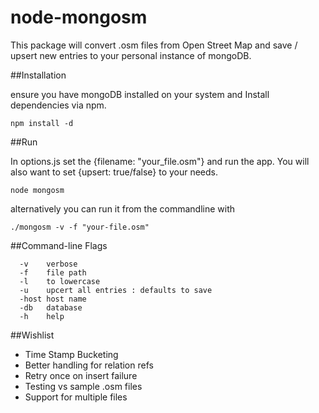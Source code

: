 node-mongosm
============

This package will convert .osm files from Open Street Map and save / upsert new entries to your personal instance of mongoDB.

##Installation

ensure you have mongoDB installed on your system and Install dependencies via npm.

```
npm install -d
```

##Run

In options.js set the {filename: "your_file.osm"} and run the app.
You will also want to set {upsert: true/false} to your needs.

```
node mongosm
```

alternatively you can run it from the commandline with
```
./mongosm -v -f "your-file.osm"
```

##Command-line Flags
```
  -v    verbose
  -f    file path
  -l    to lowercase
  -u    upcert all entries : defaults to save
  -host host name
  -db   database
  -h    help
```

##Wishlist

- Time Stamp Bucketing
- Better handling for relation refs
- Retry once on insert failure
- Testing vs sample .osm files
- Support for multiple files
